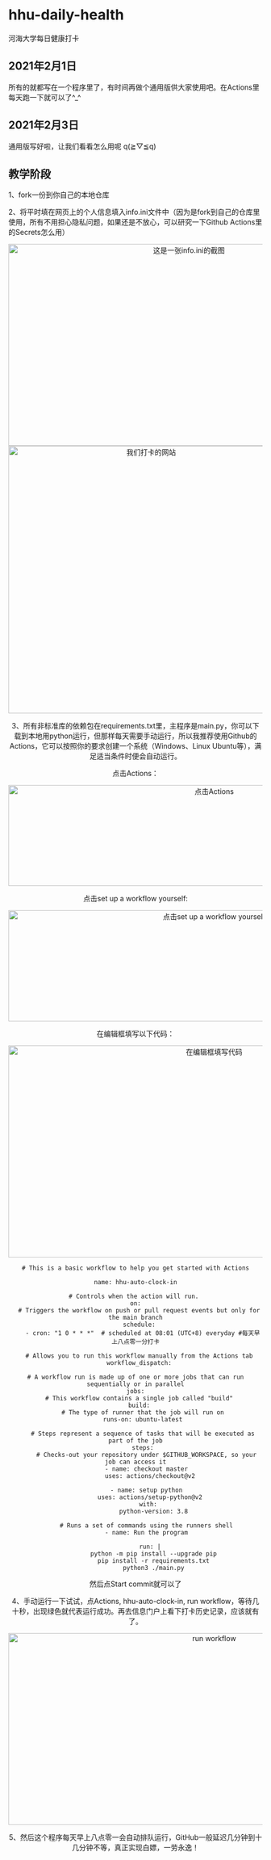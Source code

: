# hhu-daily-health
河海大学每日健康打卡
## 2021年2月1日
所有的就都写在一个程序里了，有时间再做个通用版供大家使用吧。在Actions里每天跑一下就可以了^_^ 

## 2021年2月3日
通用版写好啦，让我们看看怎么用呢 q(≧▽≦q)
## 教学阶段
1、fork一份到你自己的本地仓库

2、将平时填在网页上的个人信息填入info.ini文件中（因为是fork到自己的仓库里使用，所有不用担心隐私问题，如果还是不放心，可以研究一下Github Actions里的Secrets怎么用）
<div align=center><img width="700" height="400" src="https://github.com/chloceg/hhu-daily-health-common/blob/master/pics/info.jpg" alt="这是一张info.ini的截图"/>
<div align=center><img width="550" height="530" src="https://github.com/chloceg/hhu-daily-health-common/blob/master/pics/jx1.jpg" alt="我们打卡的网站"/>

3、所有非标准库的依赖包在requirements.txt里，主程序是main.py，你可以下载到本地用python运行，但那样每天需要手动运行，所以我推荐使用Github的Actions，它可以按照你的要求创建一个系统（Windows、Linux Ubuntu等），满足适当条件时便会自动运行。


点击Actions：
<div align=center><img width="800" height="200" src="https://github.com/chloceg/hhu-daily-health-common/blob/master/pics/jx2.jpg" alt="点击Actions"/>


点击set up a workflow yourself:
<div align=center><img width="800" height="220" src="https://github.com/chloceg/hhu-daily-health-common/blob/master/pics/jx4.jpg" alt="点击set up a workflow yourself"/>


在编辑框填写以下代码：
<div align=center><img width="800" height="420" src="https://github.com/chloceg/hhu-daily-health-common/blob/master/pics/jx5.jpg" alt="在编辑框填写代码"/>

```
# This is a basic workflow to help you get started with Actions

name: hhu-auto-clock-in

# Controls when the action will run. 
on:
  # Triggers the workflow on push or pull request events but only for the main branch
  schedule:
    - cron: "1 0 * * *"  # scheduled at 08:01 (UTC+8) everyday #每天早上八点零一分打卡
      
  # Allows you to run this workflow manually from the Actions tab
  workflow_dispatch:

# A workflow run is made up of one or more jobs that can run sequentially or in parallel
jobs:
  # This workflow contains a single job called "build"
  build:
    # The type of runner that the job will run on
    runs-on: ubuntu-latest

    # Steps represent a sequence of tasks that will be executed as part of the job
    steps:
      # Checks-out your repository under $GITHUB_WORKSPACE, so your job can access it
      - name: checkout master
        uses: actions/checkout@v2
      
      - name: setup python
        uses: actions/setup-python@v2
        with: 
          python-version: 3.8
      
      # Runs a set of commands using the runners shell
      - name: Run the program
        
        run: |
          python -m pip install --upgrade pip
          pip install -r requirements.txt
          python3 ./main.py
```

然后点Start commit就可以了

4、手动运行一下试试，点Actions, hhu-auto-clock-in, run workflow，等待几十秒，出现绿色就代表运行成功。再去信息门户上看下打卡历史记录，应该就有了。
<div align=center><img width="800" height="380" src="https://github.com/chloceg/hhu-daily-health-common/blob/master/pics/jx6.jpg" alt="run workflow"/>
  
5、然后这个程序每天早上八点零一会自动排队运行，GitHub一般延迟几分钟到十几分钟不等，真正实现白嫖，一劳永逸！
